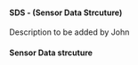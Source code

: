 #### SDS - (Sensor Data Strcuture)
Description to be added by John

#### Sensor Data strcuture












